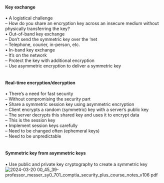 ####  Key exchange  

• A logistical challenge  
– How do you share an encryption key across an insecure medium without physically transferring the key?  
• Out-of-band key exchange  
– Don’t send the symmetric key over the ‘net  
– Telephone, courier, in-person, etc.  
• In-band key exchange  
– It’s on the network  
– Protect the key with additional encryption  
– Use asymmetric encryption to deliver a symmetric key  
<br>


####  Real-time encryption/decryption  

• There’s a need for fast security  
– Without compromising the security part  
• Share a symmetric session key using asymmetric encryption  
– Client encrypts a random (symmetric) key with a server’s public key  
– The server decrypts this shared key and uses it to encrypt data  
– This is the session key  
• Implement session keys carefully  
– Need to be changed often (ephemeral keys)  
– Need to be unpredictable  
<br>


####  Symmetric key from asymmetric keys  

• Use public and private key cryptography to create a symmetric key  
![2024-03-20 00_45_39-professor_messer_sy0_701_comptia_security_plus_course_notes_v106 pdf](https://github.com/0xVoLk/Security-701/assets/100092212/82ac61fa-8e6e-45d6-8d47-6eb08a84ef8e)

